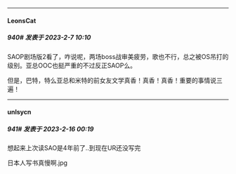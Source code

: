 
*****

####  LeonsCat  
##### 940#       发表于 2023-2-7 10:10

SAOP剧场版2看了，咋说呢，两场boss战审美疲劳，歌也不行，总之被OS吊打的级别。亚总OOC也挺严重的不过反正SAOP么。

但是，巴特，特么亚总和米特的前女友文学真香！真香！真香！重要的事情说三遍！

*****

####  unlsycn  
##### 941#       发表于 2023-2-16 00:19

想起来上次读SAO是4年前了..到现在UR还没写完

日本人写书真慢啊.jpg

